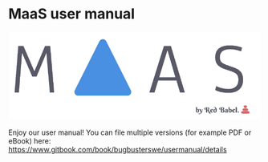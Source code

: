 # MaaS user manual

![MaasLogo](https://raw.githubusercontent.com/BugBusterSWE/userManual/master/img/logo.png)

Enjoy our user manual! You can file multiple versions (for example PDF or eBook) here: https://www.gitbook.com/book/bugbusterswe/usermanual/details
